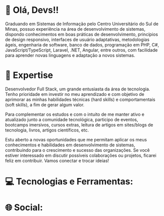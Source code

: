 # 👋 Olá, Devs!!

Graduando em Sistemas de Informação pelo Centro Universitário do Sul de Minas, possuo experiência na área de desenvolvimento de sistemas, dispondo conhecimentos em boas práticas de desenvolvimento, princípios de design responsivo, interfaces de usuário adaptativas,  metodologias ágeis, engenharia de software, banco de dados, programação em PHP, C#, JavaScript/TypeScript, Laravel, .NET, Angular, entre outros, com facilidade para aprender novas linguagens e adaptação a novos sistemas.

# 🚀 Expertise

Desenvolvedor Full Stack, um grande entusiasta da área de tecnologia. Tenho prioridade em investir no meu aprendizado e com objetivo de aprimorar as minhas habilidades técnicas (hard skills) e comportamentais (soft skills), a fim de gerar algum valor.

Para complementar os estudos e com o intuito de me manter ativo e atualizado junto a comunidade tecnológica, participo de eventos, bootcamps imersivos, cursos extras, leitura de artigos em sites/blogs de tecnologia, livros, artigos científicos, etc.

Estu aberto a novas oportunidades que me permitam aplicar os meus conhecimentos e habilidades em desenvolvimento de sistemas, contribuindo para o crescimento e sucesso das organizações. Se você estiver interessado em discutir possíveis colaborações ou projetos, ficarei feliz em contribuir. Vamos conectar e trocar ideias!

# 💻 Tecnologias e Ferramentas:


# 🌐 Social:


